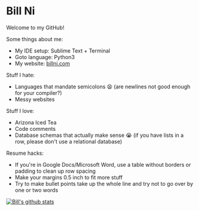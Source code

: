 # Bill Ni

Welcome to my GitHub!

Some things about me:
 - My IDE setup: Sublime Text + Terminal
 - Goto language: Python3
 - My website: [billni.com](https://billni.com)
 
Stuff I hate:
 - Languages that mandate semicolons :tired_face: (are newlines not good enough for your compiler?)
 - Messy websites

Stuff I love:
 - Arizona Iced Tea
 - Code comments
 - Database schemas that actually make sense :sob: (if you have lists in a row, please don't use a relational database)
 
Resume hacks:
 - If you're in Google Docs/Microsoft Word, use a table without borders or padding to clean up row spacing
 - Make your margins 0.5 inch to fit more stuff
 - Try to make bullet points take up the whole line and try not to go over by one or two words

[![Bill's github stats](https://github-readme-stats.vercel.app/api?username=bnidevs&show_icons=true&theme=synthwave)](https://github.com/anuraghazra/github-readme-stats)
